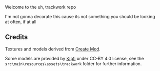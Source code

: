 
Welcome to the uh, trackwork repo

I'm not gonna decorate this cause its not something you should be looking at often, if at all

## Credits
Textures and models derived from [Create Mod](https://github.com/Creators-of-Create/Create).

Some models are provided by [Kipti](https://github.com/ShitFlinger) under CC-BY 4.0 license, 
see the `src\main\resources\assets\trackwork` folder for further information.  